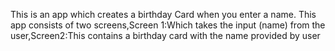 This is an app which creates a birthday Card when you enter a name.
This app consists of two screens,Screen 1:Which takes the input (name) from the user,Screen2:This contains a birthday card with the name provided by user
